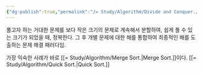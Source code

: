 ```yaml
---
{"dg-publish":true,"permalink":"/= Study/Algorithm/Divide and Conquer./","created":"2023-12-04T23:04:02.000+09:00","updated":"2025-01-14T15:33:43.000+09:00"}
---
```


풀고자 하는 거대한 문제를 보다 작은 크기의 문제로 계속해서 분할하여, 쉽게 풀 수 있는 크기가 되었을 때, 정복한다. 그 후 개별 문제에 대한 해를 통합하여 최종적인 해를 도출하는 문제 해결 패러다임.


가장 익숙한 사례가 바로 [[= Study/Algorithm/Merge Sort.\|Merge Sort.]]이다.
[[= Study/Algorithm/Quick Sort.\|Quick Sort.]]
